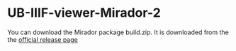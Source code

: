 # UB-IIIF-viewer-Mirador-2
You can download the Mirador package build.zip. It is downloaded from the the [official release page](#https://github.com/ProjectMirador/mirador/releases/tag/v2.7.0)
